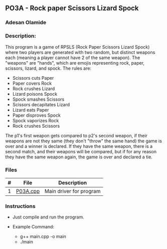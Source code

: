 
## PO3A - Rock paper Scissors Lizard Spock
### Adesan Olamide
### Description:

This program is a game of RPSLS (Rock Paper Scissors Lizard Spock)
where two players are generated with two random, but distinct weapons 
each (meaning a player cannot have 2 of the same weapon). The 
"weapons" are "hands", which are emojis representing rock, paper, 
scissors, lizard, and spock. The rules are:
* Scissors cuts Paper
* Paper covers Rock
* Rock crushes Lizard
* Lizard poisons Spock
* Spock smashes Scissors
* Scissors decapitates Lizard
* Lizard eats Paper
* Paper disproves Spock
* Spock vaporizes Rock
* Rock crushes Scissors

The p1's first weapon gets compared to p2's second weapon,
if their weapons are not they same (they don't "throw" the same hand)
the game is over and a winner is declared. If they have the same weapon,
there is a second match, and their weapons will be compared, but if for
any reason they have the same weapon again, the game is over and declared a tie.

### Files

|   #   | File                      | Description             |
| :---: | ------------------------- | ----------------------- |
|   1   | [P03A.cpp](main.cpp)      | Main driver for program |





### Instructions

- Just compile and run the program.

- Example Command:
  - g++ main.cpp -o main
  - ./main
